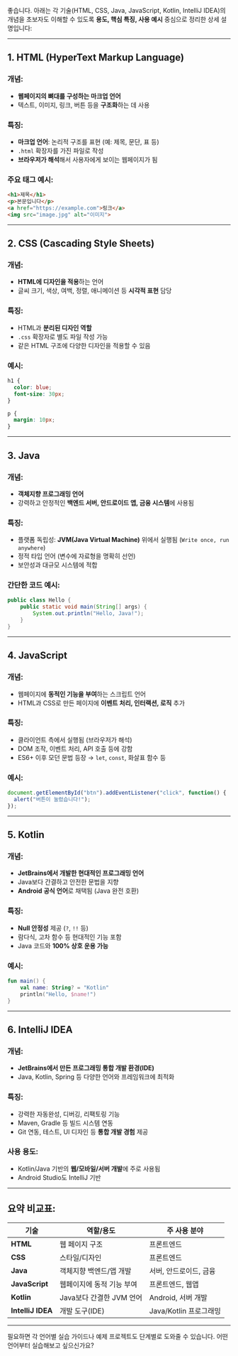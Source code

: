 좋습니다. 아래는 각 기술(HTML, CSS, Java, JavaScript, Kotlin, IntelliJ IDEA)의 개념을 초보자도 이해할 수 있도록 **용도, 핵심 특징, 사용 예시** 중심으로 정리한 상세 설명입니다:

---

## 1. **HTML (HyperText Markup Language)**

### 개념:

* **웹페이지의 뼈대를 구성하는 마크업 언어**
* 텍스트, 이미지, 링크, 버튼 등을 **구조화**하는 데 사용

### 특징:

* **마크업 언어**: 논리적 구조를 표현 (예: 제목, 문단, 표 등)
* `.html` 확장자를 가진 파일로 작성
* **브라우저가 해석**해서 사용자에게 보이는 웹페이지가 됨

### 주요 태그 예시:

```html
<h1>제목</h1>
<p>본문입니다</p>
<a href="https://example.com">링크</a>
<img src="image.jpg" alt="이미지">
```

---

## 2. **CSS (Cascading Style Sheets)**

### 개념:

* **HTML에 디자인을 적용**하는 언어
* 글씨 크기, 색상, 여백, 정렬, 애니메이션 등 **시각적 표현** 담당

### 특징:

* HTML과 **분리된 디자인 역할**
* `.css` 확장자로 별도 파일 작성 가능
* 같은 HTML 구조에 다양한 디자인을 적용할 수 있음

### 예시:

```css
h1 {
  color: blue;
  font-size: 30px;
}

p {
  margin: 10px;
}
```

---

## 3. **Java**

### 개념:

* **객체지향 프로그래밍 언어**
* 강력하고 안정적인 **백엔드 서버, 안드로이드 앱, 금융 시스템**에 사용됨

### 특징:

* 플랫폼 독립성: **JVM(Java Virtual Machine)** 위에서 실행됨 (`Write once, run anywhere`)
* 정적 타입 언어 (변수에 자료형을 명확히 선언)
* 보안성과 대규모 시스템에 적합

### 간단한 코드 예시:

```java
public class Hello {
    public static void main(String[] args) {
        System.out.println("Hello, Java!");
    }
}
```

---

## 4. **JavaScript**

### 개념:

* 웹페이지에 **동적인 기능을 부여**하는 스크립트 언어
* HTML과 CSS로 만든 페이지에 **이벤트 처리, 인터랙션, 로직** 추가

### 특징:

* 클라이언트 측에서 실행됨 (브라우저가 해석)
* DOM 조작, 이벤트 처리, API 호출 등에 강함
* ES6+ 이후 모던 문법 등장 → `let`, `const`, 화살표 함수 등

### 예시:

```javascript
document.getElementById("btn").addEventListener("click", function() {
  alert("버튼이 눌렸습니다!");
});
```

---

## 5. **Kotlin**

### 개념:

* **JetBrains에서 개발한 현대적인 프로그래밍 언어**
* Java보다 간결하고 안전한 문법을 지향
* **Android 공식 언어**로 채택됨 (Java 완전 호환)

### 특징:

* **Null 안정성** 제공 (`?`, `!!` 등)
* 람다식, 고차 함수 등 현대적인 기능 포함
* Java 코드와 **100% 상호 운용 가능**

### 예시:

```kotlin
fun main() {
    val name: String? = "Kotlin"
    println("Hello, $name!")
}
```

---

## 6. **IntelliJ IDEA**

### 개념:

* **JetBrains에서 만든 프로그래밍 통합 개발 환경(IDE)**
* Java, Kotlin, Spring 등 다양한 언어와 프레임워크에 최적화

### 특징:

* 강력한 자동완성, 디버깅, 리팩토링 기능
* Maven, Gradle 등 빌드 시스템 연동
* Git 연동, 테스트, UI 디자인 등 **통합 개발 경험** 제공

### 사용 용도:

* Kotlin/Java 기반의 **웹/모바일/서버 개발**에 주로 사용됨
* Android Studio도 IntelliJ 기반

---

## 요약 비교표:

| 기술                | 역할/용도             | 주 사용 분야           |
| ----------------- | ----------------- | ----------------- |
| **HTML**          | 웹 페이지 구조          | 프론트엔드             |
| **CSS**           | 스타일/디자인           | 프론트엔드             |
| **Java**          | 객체지향 백엔드/앱 개발     | 서버, 안드로이드, 금융     |
| **JavaScript**    | 웹페이지에 동적 기능 부여    | 프론트엔드, 웹앱         |
| **Kotlin**        | Java보다 간결한 JVM 언어 | Android, 서버 개발    |
| **IntelliJ IDEA** | 개발 도구(IDE)        | Java/Kotlin 프로그래밍 |

---

필요하면 각 언어별 실습 가이드나 예제 프로젝트도 단계별로 도와줄 수 있습니다. 어떤 언어부터 실습해보고 싶으신가요?

